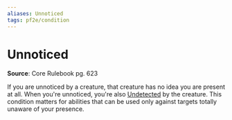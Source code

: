 ```yaml
---
aliases: Unnoticed
tags: pf2e/condition
---
```


# Unnoticed

**Source**: Core Rulebook pg. 623

If you are unnoticed by a creature, that creature has no idea you are present at all. When you're unnoticed, you're also [Undetected](Undetected.md) by the creature. This condition matters for abilities that can be used only against targets totally unaware of your presence.
